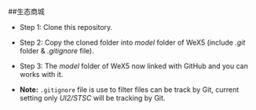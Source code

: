 ##生态商城


- Step 1: Clone this repository.
- Step 2: Copy the cloned folder into _model_ folder of WeX5 (include _.git_ folder & _.gitignore_ file).
- Step 3: The _model_ folder of WeX5 now linked with GitHub and you can works with it. 

- **Note:** `.gitignore` file is use to filter files can be track by Git, current setting only *UI2/STSC* will be tracking by Git.  